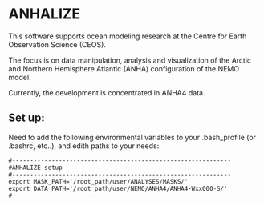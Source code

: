 # ANHALIZE

This software supports ocean modeling research at the Centre for Earth Observation Science (CEOS). 

The focus is on data manipulation, analysis and visualization of the Arctic and Northern Hemisphere Atlantic (ANHA) configuration of the NEMO model. 

Currently, the development is concentrated in ANHA4 data. 




## Set up:

Need to add the following environmental variables to your .bash_profile (or .bashrc, etc..), 
and edith paths to your needs:
``` 
#------------------------------------------------------------- 
#ANHALIZE setup
#-------------------------------------------------------------
export MASK_PATH='/root_path/user/ANALYSES/MASKS/'
export DATA_PATH='/root_path/user/NEMO/ANHA4/ANHA4-Wxx000-S/'
#-------------------------------------------------------------
```